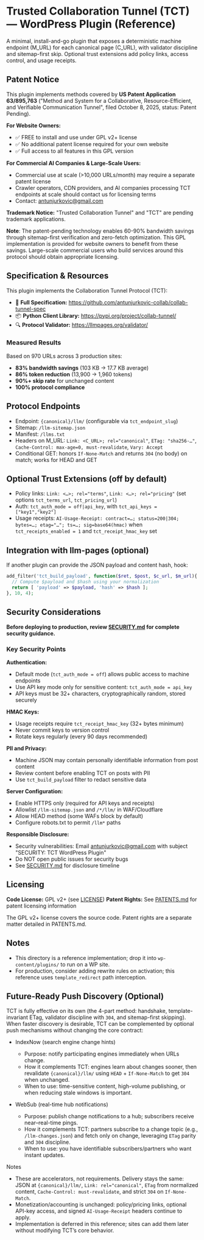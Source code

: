 # Trusted Collaboration Tunnel (TCT) — WordPress Plugin (Reference)

A minimal, install-and-go plugin that exposes a deterministic machine endpoint (M_URL) for each canonical page (C_URL), with validator discipline and sitemap-first skip. Optional trust extensions add policy links, access control, and usage receipts.

## Patent Notice

This plugin implements methods covered by **US Patent Application 63/895,763** ("Method and System for a Collaborative, Resource-Efficient, and Verifiable Communication Tunnel", filed October 8, 2025, status: Patent Pending).

**For Website Owners:**
- ✅ FREE to install and use under GPL v2+ license
- ✅ No additional patent license required for your own website
- ✅ Full access to all features in this GPL version

**For Commercial AI Companies & Large-Scale Users:**
- Commercial use at scale (>10,000 URLs/month) may require a separate patent license
- Crawler operators, CDN providers, and AI companies processing TCT endpoints at scale should contact us for licensing terms
- Contact: antunjurkovic@gmail.com

**Trademark Notice:**
"Trusted Collaboration Tunnel" and "TCT" are pending trademark applications.

**Note**: The patent-pending technology enables 60-90% bandwidth savings through sitemap-first verification and zero-fetch optimization. This GPL implementation is provided for website owners to benefit from these savings. Large-scale commercial users who build services around this protocol should obtain appropriate licensing.

## Specification & Resources

This plugin implements the Collaboration Tunnel Protocol (TCT):
- 📄 **Full Specification:** https://github.com/antunjurkovic-collab/collab-tunnel-spec
- 📦 **Python Client Library:** https://pypi.org/project/collab-tunnel/
- 🔍 **Protocol Validator:** https://llmpages.org/validator/

### Measured Results
Based on 970 URLs across 3 production sites:
- **83% bandwidth savings** (103 KB → 17.7 KB average)
- **86% token reduction** (13,900 → 1,960 tokens)
- **90%+ skip rate** for unchanged content
- **100% protocol compliance**

## Protocol Endpoints

- Endpoint: `{canonical}/llm/` (configurable via `tct_endpoint_slug`)
- Sitemap: `/llm-sitemap.json`
- Manifest: `/llms.txt`
- Headers on M_URL: `Link: <C_URL>; rel="canonical"`, `ETag: "sha256-…"`, `Cache-Control: max-age=0, must-revalidate`, `Vary: Accept`
- Conditional GET: honors `If-None-Match` and returns `304` (no body) on match; works for HEAD and GET

## Optional Trust Extensions (off by default)
- Policy links: `Link: <…>; rel="terms"`, `Link: <…>; rel="pricing"` (set options `tct_terms_url`, `tct_pricing_url`)
- Auth: `tct_auth_mode = off|api_key`, with `tct_api_keys = ["key1","key2"]`
- Usage receipts: `AI-Usage-Receipt: contract=…; status=200|304; bytes=…; etag="…"; ts=…; sig=base64(hmac)` when `tct_receipts_enabled = 1` and `tct_receipt_hmac_key` set

## Integration with llm-pages (optional)
If another plugin can provide the JSON payload and content hash, hook:

```php
add_filter('tct_build_payload', function($ret, $post, $c_url, $m_url){
  // Compute $payload and $hash using your normalization
  return [ 'payload' => $payload, 'hash' => $hash ];
}, 10, 4);
```

## Security Considerations

**Before deploying to production, review [SECURITY.md](SECURITY.md) for complete security guidance.**

### Key Security Points

**Authentication:**
- Default mode (`tct_auth_mode = off`) allows public access to machine endpoints
- Use API key mode only for sensitive content: `tct_auth_mode = api_key`
- API keys must be 32+ characters, cryptographically random, stored securely

**HMAC Keys:**
- Usage receipts require `tct_receipt_hmac_key` (32+ bytes minimum)
- Never commit keys to version control
- Rotate keys regularly (every 90 days recommended)

**PII and Privacy:**
- Machine JSON may contain personally identifiable information from post content
- Review content before enabling TCT on posts with PII
- Use `tct_build_payload` filter to redact sensitive data

**Server Configuration:**
- Enable HTTPS only (required for API keys and receipts)
- Allowlist `/llm-sitemap.json` and `/*/llm/` in WAF/Cloudflare
- Allow HEAD method (some WAFs block by default)
- Configure robots.txt to permit `/llm*` paths

**Responsible Disclosure:**
- Security vulnerabilities: Email antunjurkovic@gmail.com with subject "SECURITY: TCT WordPress Plugin"
- Do NOT open public issues for security bugs
- See [SECURITY.md](SECURITY.md) for disclosure timeline

## Licensing

**Code License:** GPL v2+ (see [LICENSE](LICENSE))
**Patent Rights:** See [PATENTS.md](PATENTS.md) for patent licensing information

The GPL v2+ license covers the source code. Patent rights are a separate matter detailed in PATENTS.md.

## Notes
- This directory is a reference implementation; drop it into `wp-content/plugins/` to run on a WP site.
- For production, consider adding rewrite rules on activation; this reference uses `template_redirect` path interception.

## Future-Ready Push Discovery (Optional)

TCT is fully effective on its own (the 4-part method: handshake, template-invariant ETag, validator discipline with `304`, and sitemap-first skipping). When faster discovery is desirable, TCT can be complemented by optional push mechanisms without changing the core contract:

- IndexNow (search engine change hints)
  - Purpose: notify participating engines immediately when URLs change.
  - How it complements TCT: engines learn about changes sooner, then revalidate `{canonical}/llm/` using `HEAD` + `If-None-Match` to get `304` when unchanged.
  - When to use: time-sensitive content, high-volume publishing, or when reducing stale windows is important.

- WebSub (real-time hub notifications)
  - Purpose: publish change notifications to a hub; subscribers receive near–real-time pings.
  - How it complements TCT: partners subscribe to a change topic (e.g., `/llm-changes.json`) and fetch only on change, leveraging `ETag` parity and `304` discipline.
  - When to use: you have identifiable subscribers/partners who want instant updates.

Notes
- These are accelerators, not requirements. Delivery stays the same: JSON at `{canonical}/llm/`, `Link: rel="canonical"`, `ETag` from normalized content, `Cache-Control: must-revalidate`, and strict `304` on `If-None-Match`.
- Monetization/accounting is unchanged: policy/pricing links, optional API-key access, and signed `AI-Usage-Receipt` headers continue to apply.
- Implementation is deferred in this reference; sites can add them later without modifying TCT’s core behavior.
